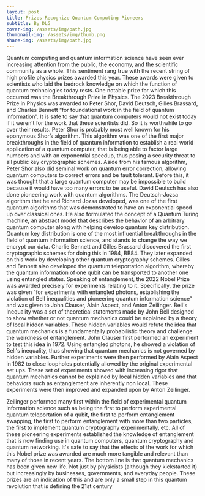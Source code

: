 ```yaml
---
layout: post
title: Prizes Recognize Quantum Computing Pioneers
subtitle: By DLG
cover-img: /assets/img/path.jpg
thumbnail-img: /assets/img/thumb.png
share-img: /assets/img/path.jpg
---
```


Quantum computing and quantum information
science have seen ever increasing attention from the
public, the economy, and the scientific community as a
whole. This sentiment rang true with the recent string of
high profile physics prizes awarded this year. These
awards were given to scientists who laid the bedrock
knowledge on which the function of quantum
technologies today rests. One notable prize for which
this occurred was the Breakthrough Prize in Physics. The
2023 Breakthrough Prize in Physics was awarded to
Peter Shor, David Deutsch, Gilles Brassard, and Charles
Bennett “for foundational work in the field of quantum
information”. It is safe to say that quantum computers
would not exist today if it weren’t for the work that
these scientists did. So it is worthwhile to go over their
results. Peter Shor is probably most well known for his
eponymous Shor’s algorithm. This algorithm was one of
the first major breakthroughs in the field of quantum
information to establish a real world application of a
quantum computer, that is being able to factor large
numbers and with an exponential speedup, thus posing
a security threat to all public key cryptographic
schemes. Aside from his famous algorithm, Peter Shor
also did seminal work on quantum error correction,
allowing quantum computers to correct errors and be
fault tolerant. Before this, it was thought that a large
quantum computer may be impossible to build because
it would have too many errors to be useful. David
Deutsch has also done pioneering work with quantum
algorithms. The Deutsch-Jozsa algorithm that he and
Richard Jozsa developed, was one of the first quantum
algorithms that was demonstrated to have an
exponential speed up over classical ones. He also
formulated the concept of a Quantum Turing machine,
an abstract model that describes the behavior of an
arbitrary quantum computer along with helping
develop quantum key distribution.
Quantum key distribution is one of the most influential
breakthroughs in the field of quantum information
science, and stands to change the way we encrypt our
data. Charlie Bennett and Gilles Brassard discovered the
first cryptographic schemes for doing this in 1984, BB84.
They later expanded on this work by developing other
quantum cryptography schemes. Gilles and Bennett also
developed the quantum teleportation algorithm,
whereby the quantum information of one qubit can be
transported to another one using entangled states.
Speaking of entanglement, the 2022 Nobel Prize was
awarded precisely for experiments relating to it.
Specifically, the prize was given “for experiments with
entangled photons, establishing the violation of Bell
inequalities and pioneering quantum information
science” and was given to John Clauser, Alain Aspect,
and Anton Zeilinger. Bell's Inequality was a set of
theoretical statements made by John Bell designed to
show whether or not quantum mechanics could be
explained by a theory of local hidden variables. These
hidden variables would refute the idea that quantum
mechanics is a fundamentally probabilistic theory and
challenge the weirdness of entanglement. John Clauser
first performed an experiment to test this idea in 1972.
Using entangled photons, he showed a violation of Bell's
inequality, thus showing that quantum mechanics is not
governed by hidden variables. Further experiments
were then performed by Alain Aspect in 1982 to close
loopholes potentially allowed by the original
experimental set ups. These set of experiments showed
with increasing rigor that quantum mechanics cannot be
explained by local hidden variables and that behaviors
such as entanglement are inherently non local. These
experiments were then improved and expanded upon
by Anton Zeilinger.

Zeilinger performed many first within the field of
experimental quantum information science such as being
the first to perform experimental quantum teleportation
of a qubit, the first to perform entanglement swapping,
the first to perform entanglement with more than two
particles, the first to implement quantum cryptography
experimentally, etc. All of these pioneering experiments
established the knowledge of entanglement that is now
finding use in quantum computers, quantum
cryptography and quantum networking. It's safe to say
that the effects of the work for which this Nobel prize was
awarded are much more tangible and relevant than
many of those in recent years. The bottom line is that
quantum mechanics has been given new life. Not just by
physicists (although they kickstarted it) but increasingly
by businesses, governments, and everyday people. These
prizes are an indication of this and are only a small step
in this quantum revolution that is defining the 21st
century
